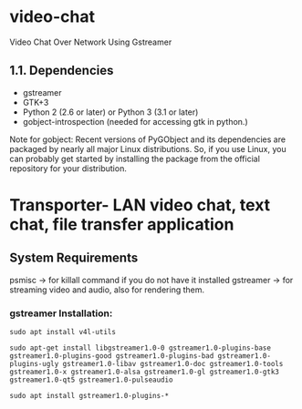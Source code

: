 # video-chat
Video Chat Over Network Using Gstreamer


## 1.1. Dependencies
* gstreamer
* GTK+3
* Python 2 (2.6 or later) or Python 3 (3.1 or later)
* gobject-introspection (needed for accessing gtk in python.)


Note for gobject: Recent versions of PyGObject and its dependencies are packaged by nearly all major Linux distributions. So, if you use Linux, you can probably get started by installing the package from the official repository for your distribution.

# Transporter- LAN video chat, text chat, file transfer application


## System Requirements
psmisc -> for killall command if you do not have it installed 
gstreamer -> for streaming video and audio, also for rendering them.

### gstreamer Installation:
```
sudo apt install v4l-utils

sudo apt-get install libgstreamer1.0-0 gstreamer1.0-plugins-base gstreamer1.0-plugins-good gstreamer1.0-plugins-bad gstreamer1.0-plugins-ugly gstreamer1.0-libav gstreamer1.0-doc gstreamer1.0-tools gstreamer1.0-x gstreamer1.0-alsa gstreamer1.0-gl gstreamer1.0-gtk3 gstreamer1.0-qt5 gstreamer1.0-pulseaudio

sudo apt install gstreamer1.0-plugins-*
```